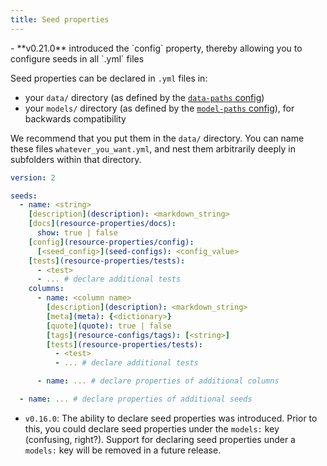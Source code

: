 ```yaml
---
title: Seed properties
---
```


<Changelog>
    - **v0.21.0** introduced the `config` property, thereby allowing you to configure seeds in all `.yml` files
</Changelog>

Seed properties can be declared in `.yml` files in:
- your `data/` directory (as defined by the [`data-paths` config](data-paths))
- your `models/` directory (as defined by the [`model-paths` config](model-paths)), for backwards compatibility

We recommend that you put them in the `data/` directory. You can name these files `whatever_you_want.yml`, and nest them arbitrarily deeply in subfolders within that directory.

<File name='data/<filename>.yml'>

```yml
version: 2

seeds:
  - name: <string>
    [description](description): <markdown_string>
    [docs](resource-properties/docs):
      show: true | false
    [config](resource-properties/config):
      [<seed_config>](seed-configs): <config_value>
    [tests](resource-properties/tests):
      - <test>
      - ... # declare additional tests
    columns:
      - name: <column name>
        [description](description): <markdown_string>
        [meta](meta): {<dictionary>}
        [quote](quote): true | false
        [tags](resource-configs/tags): [<string>]
        [tests](resource-properties/tests):
          - <test>
          - ... # declare additional tests

      - name: ... # declare properties of additional columns

  - name: ... # declare properties of additional seeds
```
</File>

<Changelog>

* `v0.16.0`: The ability to declare seed properties was introduced. Prior to this, you could declare seed properties under the `models:` key (confusing, right?). Support for declaring seed properties under a `models:` key will be removed in a future release.

</Changelog>
